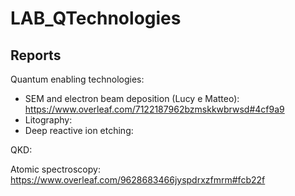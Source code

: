 # LAB_QTechnologies




## Reports

Quantum enabling technologies:
* SEM and electron beam deposition (Lucy e Matteo): https://www.overleaf.com/7122187962bzmskkwbrwsd#4cf9a9
* Litography:
* Deep reactive ion etching:

QKD:

Atomic spectroscopy:
https://www.overleaf.com/9628683466jyspdrxzfmrm#fcb22f